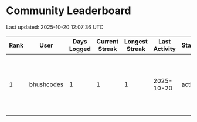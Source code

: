 # Community Leaderboard

Last updated: 2025-10-20 12:07:36 UTC

| Rank | User | Days Logged | Current Streak | Longest Streak | Last Activity | Status | Highlight |
| ---- | ---- | ----------- | -------------- | -------------- | ------------- | ------ | --------- |
| 1 | bhushcodes | 1 | 1 | 1 | 2025-10-20 | active | Built an amazing 100 Days of Code Tracker with neobrutalism UI! Created the… |
